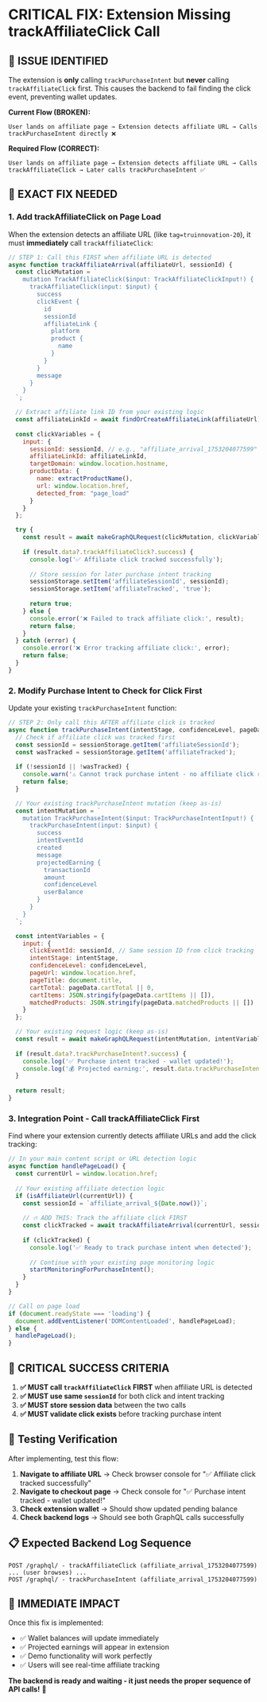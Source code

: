 # CRITICAL FIX: Extension Missing trackAffiliateClick Call

## 🚨 **ISSUE IDENTIFIED**

The extension is **only** calling `trackPurchaseIntent` but **never** calling `trackAffiliateClick` first. This causes the backend to fail finding the click event, preventing wallet updates.

**Current Flow (BROKEN):**
```
User lands on affiliate page → Extension detects affiliate URL → Calls trackPurchaseIntent directly ❌
```

**Required Flow (CORRECT):**
```
User lands on affiliate page → Extension detects affiliate URL → Calls trackAffiliateClick → Later calls trackPurchaseIntent ✅
```

## 🔧 **EXACT FIX NEEDED**

### **1. Add trackAffiliateClick on Page Load**

When the extension detects an affiliate URL (like `tag=truinnovation-20`), it must **immediately** call `trackAffiliateClick`:

```javascript
// STEP 1: Call this FIRST when affiliate URL is detected
async function trackAffiliateArrival(affiliateUrl, sessionId) {
  const clickMutation = `
    mutation TrackAffiliateClick($input: TrackAffiliateClickInput!) {
      trackAffiliateClick(input: $input) {
        success
        clickEvent {
          id
          sessionId
          affiliateLink {
            platform
            product {
              name
            }
          }
        }
        message
      }
    }
  `;

  // Extract affiliate link ID from your existing logic
  const affiliateLinkId = await findOrCreateAffiliateLink(affiliateUrl);
  
  const clickVariables = {
    input: {
      sessionId: sessionId, // e.g., "affiliate_arrival_1753204077599"
      affiliateLinkId: affiliateLinkId,
      targetDomain: window.location.hostname,
      productData: {
        name: extractProductName(),
        url: window.location.href,
        detected_from: "page_load"
      }
    }
  };

  try {
    const result = await makeGraphQLRequest(clickMutation, clickVariables);
    
    if (result.data?.trackAffiliateClick?.success) {
      console.log('✅ Affiliate click tracked successfully');
      
      // Store session for later purchase intent tracking
      sessionStorage.setItem('affiliateSessionId', sessionId);
      sessionStorage.setItem('affiliateTracked', 'true');
      
      return true;
    } else {
      console.error('❌ Failed to track affiliate click:', result);
      return false;
    }
  } catch (error) {
    console.error('❌ Error tracking affiliate click:', error);
    return false;
  }
}
```

### **2. Modify Purchase Intent to Check for Click First**

Update your existing `trackPurchaseIntent` function:

```javascript
// STEP 2: Only call this AFTER affiliate click is tracked
async function trackPurchaseIntent(intentStage, confidenceLevel, pageData) {
  // Check if affiliate click was tracked first
  const sessionId = sessionStorage.getItem('affiliateSessionId');
  const wasTracked = sessionStorage.getItem('affiliateTracked');
  
  if (!sessionId || !wasTracked) {
    console.warn('⚠️ Cannot track purchase intent - no affiliate click recorded');
    return false;
  }

  // Your existing trackPurchaseIntent mutation (keep as-is)
  const intentMutation = `
    mutation TrackPurchaseIntent($input: TrackPurchaseIntentInput!) {
      trackPurchaseIntent(input: $input) {
        success
        intentEventId
        created
        message
        projectedEarning {
          transactionId
          amount
          confidenceLevel
          userBalance
        }
      }
    }
  `;

  const intentVariables = {
    input: {
      clickEventId: sessionId, // Same session ID from click tracking
      intentStage: intentStage,
      confidenceLevel: confidenceLevel,
      pageUrl: window.location.href,
      pageTitle: document.title,
      cartTotal: pageData.cartTotal || 0,
      cartItems: JSON.stringify(pageData.cartItems || []),
      matchedProducts: JSON.stringify(pageData.matchedProducts || [])
    }
  };

  // Your existing request logic (keep as-is)
  const result = await makeGraphQLRequest(intentMutation, intentVariables);
  
  if (result.data?.trackPurchaseIntent?.success) {
    console.log('✅ Purchase intent tracked - wallet updated!');
    console.log('💰 Projected earning:', result.data.trackPurchaseIntent.projectedEarning);
  }
  
  return result;
}
```

### **3. Integration Point - Call trackAffiliateClick First**

Find where your extension currently detects affiliate URLs and add the click tracking:

```javascript
// In your main content script or URL detection logic
async function handlePageLoad() {
  const currentUrl = window.location.href;
  
  // Your existing affiliate detection logic
  if (isAffiliateUrl(currentUrl)) {
    const sessionId = `affiliate_arrival_${Date.now()}`;
    
    // 🔥 ADD THIS: Track the affiliate click FIRST
    const clickTracked = await trackAffiliateArrival(currentUrl, sessionId);
    
    if (clickTracked) {
      console.log('✅ Ready to track purchase intent when detected');
      
      // Continue with your existing page monitoring logic
      startMonitoringForPurchaseIntent();
    }
  }
}

// Call on page load
if (document.readyState === 'loading') {
  document.addEventListener('DOMContentLoaded', handlePageLoad);
} else {
  handlePageLoad();
}
```

## 🎯 **CRITICAL SUCCESS CRITERIA**

1. **✅ MUST call `trackAffiliateClick` FIRST** when affiliate URL is detected
2. **✅ MUST use same `sessionId`** for both click and intent tracking  
3. **✅ MUST store session data** between the two calls
4. **✅ MUST validate click exists** before tracking purchase intent

## 🧪 **Testing Verification**

After implementing, test this flow:

1. **Navigate to affiliate URL** → Check browser console for "✅ Affiliate click tracked successfully"
2. **Navigate to checkout page** → Check console for "✅ Purchase intent tracked - wallet updated!"
3. **Check extension wallet** → Should show updated pending balance
4. **Check backend logs** → Should see both GraphQL calls successfully

## 📋 **Expected Backend Log Sequence**

```
POST /graphql/ - trackAffiliateClick (affiliate_arrival_1753204077599)
... (user browses) ...
POST /graphql/ - trackPurchaseIntent (affiliate_arrival_1753204077599)
```

## 🚀 **IMMEDIATE IMPACT**

Once this fix is implemented:
- ✅ Wallet balances will update immediately  
- ✅ Projected earnings will appear in extension
- ✅ Demo functionality will work perfectly
- ✅ Users will see real-time affiliate tracking

**The backend is ready and waiting - it just needs the proper sequence of API calls!** 🎯 